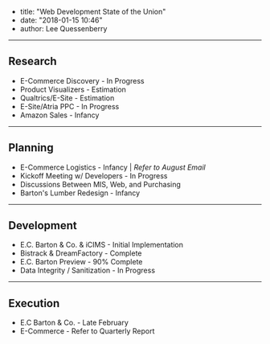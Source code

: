 

- title: "Web Development State of the Union"
- date: "2018-01-15 10:46"
- author: Lee Quessenberry

---

## Research

- E-Commerce Discovery - In Progress
- Product Visualizers - Estimation
- Qualtrics/E-Site - Estimation
- E-Site/Atria PPC - In Progress
- Amazon Sales - Infancy

---

## Planning

- E-Commerce Logistics - Infancy | _Refer to August Email_
- Kickoff Meeting w/ Developers - In Progress
- Discussions Between MIS, Web, and Purchasing
- Barton's Lumber Redesign - Infancy

---


## Development

- E.C. Barton & Co. & iCIMS - Initial Implementation
- Bistrack & DreamFactory - Complete
- E.C. Barton Preview - 90% Complete
- Data Integrity / Sanitization - In Progress

---

## Execution

- E.C Barton & Co. - Late February
- E-Commerce - Refer to Quarterly Report
